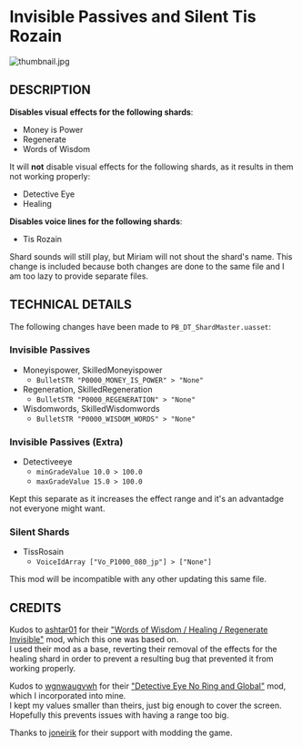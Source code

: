# Invisible Passives and Silent Tis Rozain

![thumbnail.jpg](thumbnail.jpg)

## DESCRIPTION

**Disables visual effects for the following shards**:

- Money is Power
- Regenerate
- Words of Wisdom

It will **not** disable visual effects for the following shards, as it results in them not working properly:

- Detective Eye
- Healing

**Disables voice lines for the following shards**:

- Tis Rozain

Shard sounds will still play, but Miriam will not shout the shard's name.
This change is included because both changes are done to the same file and I am too lazy to provide separate files.

## TECHNICAL DETAILS

The following changes have been made to `PB_DT_ShardMaster.uasset`:

### Invisible Passives

- Moneyispower, SkilledMoneyispower
  - `BulletSTR "P0000_MONEY_IS_POWER" > "None"`
- Regeneration, SkilledRegeneration
  - `BulletSTR "P0000_REGENERATION" > "None"`
- Wisdomwords, SkilledWisdomwords
  - `BulletSTR "P0000_WISDOM_WORDS" > "None"`

### Invisible Passives (Extra)

- Detectiveeye
  - `minGradeValue 10.0 > 100.0`
  - `maxGradeValue 15.0 > 100.0`

Kept this separate as it increases the effect range and it's an advantadge not everyone might want.

### Silent Shards

- TissRosain
  - `VoiceIdArray ["Vo_P1000_080_jp"] > ["None"]`

This mod will be incompatible with any other updating this same file.

## CREDITS

Kudos to [ashtar01](https://www.nexusmods.com/bloodstainedritualofthenight/users/883766) for their ["Words of Wisdom / Healing / Regenerate Invisible"](https://www.nexusmods.com/bloodstainedritualofthenight/mods/96) mod, which this one was based on.  
I used their mod as a base, reverting their removal of the effects for the healing shard in order to prevent a resulting bug that prevented it from working properly.

Kudos to [wgnwaugvwh](https://www.nexusmods.com/bloodstainedritualofthenight/users/133051303) for their ["Detective Eye No Ring and Global"](https://www.nexusmods.com/bloodstainedritualofthenight/mods/196) mod, which I incorporated into mine.  
I kept my values smaller than theirs, just big enough to cover the screen. Hopefully this prevents issues with having a range too big.

Thanks to [joneirik](https://www.nexusmods.com/bloodstainedritualofthenight/users/46391987) for their support with modding the game.
